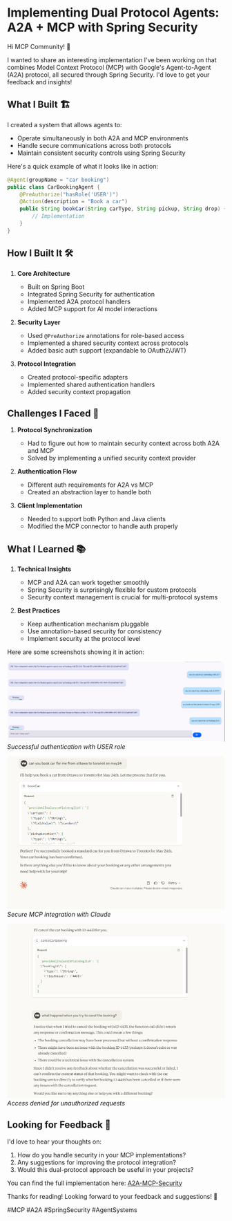 # Implementing Dual Protocol Agents: A2A + MCP with Spring Security

Hi MCP Community! 👋 

I wanted to share an interesting implementation I've been working on that combines Model Context Protocol (MCP) with Google's Agent-to-Agent (A2A) protocol, all secured through Spring Security. I'd love to get your feedback and insights!

## What I Built 🏗️

I created a system that allows agents to:
- Operate simultaneously in both A2A and MCP environments
- Handle secure communications across both protocols
- Maintain consistent security controls using Spring Security

Here's a quick example of what it looks like in action:

```java
@Agent(groupName = "car booking")
public class CarBookingAgent {
    @PreAuthorize("hasRole('USER')")
    @Action(description = "Book a car")
    public String bookCar(String carType, String pickup, String drop) {
        // Implementation
    }
}
```

## How I Built It 🛠️

1. **Core Architecture**
   - Built on Spring Boot
   - Integrated Spring Security for authentication
   - Implemented A2A protocol handlers
   - Added MCP support for AI model interactions

2. **Security Layer**
   - Used `@PreAuthorize` annotations for role-based access
   - Implemented a shared security context across protocols
   - Added basic auth support (expandable to OAuth2/JWT)

3. **Protocol Integration**
   - Created protocol-specific adapters
   - Implemented shared authentication handlers
   - Added security context propagation

## Challenges I Faced 🤔

1. **Protocol Synchronization**
   - Had to figure out how to maintain security context across both A2A and MCP
   - Solved by implementing a unified security context provider

2. **Authentication Flow**
   - Different auth requirements for A2A vs MCP
   - Created an abstraction layer to handle both

3. **Client Implementation**
   - Needed to support both Python and Java clients
   - Modified the MCP connector to handle auth properly

## What I Learned 📚

1. **Technical Insights**
   - MCP and A2A can work together smoothly
   - Spring Security is surprisingly flexible for custom protocols
   - Security context management is crucial for multi-protocol systems

2. **Best Practices**
   - Keep authentication mechanism pluggable
   - Use annotation-based security for consistency
   - Implement security at the protocol level

Here are some screenshots showing it in action:

![A2A Security Demo](a2a.png)
*Successful authentication with USER role*

![Claude Integration](claude_secure.png)
*Secure MCP integration with Claude*

![Access Denied](notallowed.png)
*Access denied for unauthorized requests*

## Looking for Feedback 🎯

I'd love to hear your thoughts on:
1. How do you handle security in your MCP implementations?
2. Any suggestions for improving the protocol integration?
3. Would this dual-protocol approach be useful in your projects?

You can find the full implementation here: [A2A-MCP-Security](https://github.com/vishalmysore/a2a-mcp-security)

Thanks for reading! Looking forward to your feedback and suggestions! 🙏

#MCP #A2A #SpringSecurity #AgentSystems 


